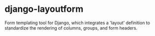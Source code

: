 # django-layoutform
Form templating tool for Django, which integrates a 'layout' definition to standardize the rendering of columns, groups, and form headers.

